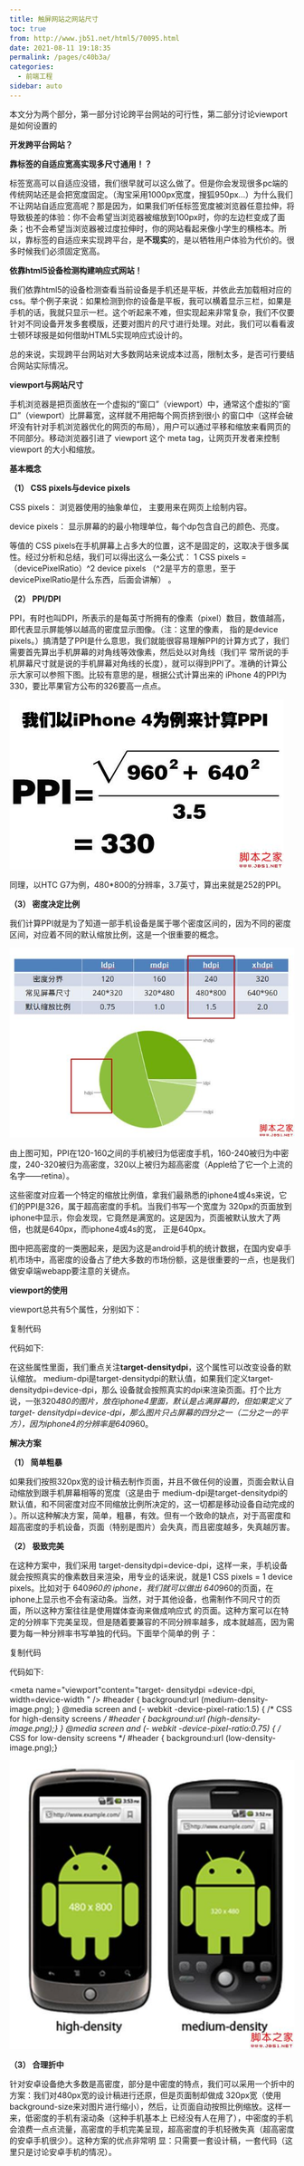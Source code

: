 ```yaml
---
title: 触屏网站之网站尺寸
toc: true
from: http://www.jb51.net/html5/70095.html
date: 2021-08-11 19:18:35
permalink: /pages/c40b3a/
categories:
  - 前端工程
sidebar: auto
---
```


本文分为两个部分，第一部分讨论跨平台网站的可行性，第二部分讨论viewport是如何设置的

**开发跨平台网站？**

**靠标签的自适应宽高实现多尺寸通用！？**

标签宽高可以自适应没错，我们很早就可以这么做了。但是你会发现很多pc端的传统网站还是会把宽度固定。（淘宝采用1000px宽度，搜狐950px...）为什么我们不让网站自适应宽高呢？那是因为，如果我们听任标签宽度被浏览器任意拉伸，将导致极差的体验：你不会希望当浏览器被缩放到100px时，你的左边栏变成了面条；也不会希望当浏览器被过度拉伸时，你的网站看起来像小学生的横格本。所以，靠标签的自适应来实现跨平台，是**不现实**的，是以牺牲用户体验为代价的。很多时候我们必须固定宽高。

**依靠html5设备检测构建响应式网站！**

我们依靠html5的设备检测查看当前设备是手机还是平板，并依此去加载相对应的css。举个例子来说：如果检测到你的设备是平板，我可以横着显示三栏，如果是手机的话，我就只显示一栏。这个听起来不难，但实现起来非常复杂，我们不仅要针对不同设备开发多套模版，还要对图片的尺寸进行处理。对此，我们可以看看波士顿环球报是如何借助HTML5实现响应式设计的。

总的来说，实现跨平台网站对大多数网站来说成本过高，限制太多，是否可行要结合网站实际情况。

**viewport与网站尺寸**

手机浏览器是把页面放在一个虚拟的“窗口”（viewport）中，通常这个虚拟的“窗口”（viewport）比屏幕宽，这样就不用把每个网页挤到很小 的窗口中（这样会破坏没有针对手机浏览器优化的网页的布局），用户可以通过平移和缩放来看网页的不同部分。移动浏览器引进了 viewport 这个 meta tag，让网页开发者来控制 viewport 的大小和缩放。

**基本概念**

**（1） CSS pixels与device pixels**

CSS pixels： 浏览器使用的抽象单位， 主要用来在网页上绘制内容。

device pixels： 显示屏幕的的最小物理单位，每个dp包含自己的颜色、亮度。

等值的 CSS pixels在手机屏幕上占多大的位置，这不是固定的，这取决于很多属性。经过分析和总结，我们可以得出这么一条公式： 1 CSS pixels = （devicePixelRatio）^2 device pixels （^2是平方的意思，至于 devicePixelRatio是什么东西，后面会讲解） 。

**（2） PPI/DPI**

PPI，有时也叫DPI，所表示的是每英寸所拥有的像素（pixel）数目，数值越高，即代表显示屏能够以越高的密度显示图像。（注：这里的像素， 指的是device pixels。）搞清楚了PPI是什么意思，我们就能很容易理解PPI的计算方式了，我们需要首先算出手机屏幕的对角线等效像素，然后处以对角线（我们平 常所说的手机屏幕尺寸就是说的手机屏幕对角线的长度），就可以得到PPI了。准确的计算公示大家可以参照下图。比较有意思的是，根据公式计算出来的 iPhone 4的PPI为330，要比苹果官方公布的326要高一点点。

![img](./screen-size/201301071147367.jpg)

同理，以HTC G7为例，480*800的分辨率，3.7英寸，算出来就是252的PPI。

**（3） 密度决定比例**

我们计算PPI就是为了知道一部手机设备是属于哪个密度区间的，因为不同的密度区间，对应着不同的默认缩放比例，这是一个很重要的概念。

![img](./screen-size/201301071147368.jpg)

由上图可知，PPI在120-160之间的手机被归为低密度手机，160-240被归为中密度，240-320被归为高密度，320以上被归为超高密度（Apple给了它一个上流的名字——retina）。

这些密度对应着一个特定的缩放比例值，拿我们最熟悉的iphone4或4s来说，它们的PPI是326，属于超高密度的手机。当我们书写一个宽度为 320px的页面放到iphone中显示，你会发现，它竟然是满宽的。这是因为，页面被默认放大了两倍，也就是640px，而iphone4或4s的宽， 正是640px。

图中把高密度的一类圈起来，是因为这是android手机的统计数据，在国内安卓手机市场中，高密度的设备占了绝大多数的市场份额，这是很重要的一点，也是我们做安卓端webapp要注意的关键点。

**viewport的使用**

viewport总共有5个属性，分别如下：



复制代码

代码如下:

<meta name="viewport" content=" height = [ pixel_value |device-height] , width = [ pixel_value |device-width ] , initial-scale = float_value , minimum-scale = float_value , maximum-scale = float_value , user-scalable =[yes | no] , target- densitydpi = [ dpi_value | device-dpi| high-dpi | medium-dpi | low-dpi] " />


在这些属性里面，我们重点关注**target-densitydpi**，这个属性可以改变设备的默认缩放。 medium-dpi是target-densitydpi的默认值，如果我们定义target-densitydpi=device-dpi，那么 设备就会按照真实的dpi来渲染页面。打个比方说，一张320*480的图片，放在iphone4里面，默认是占满屏幕的，但如果定义了target- densitydpi=device-dpi，那么图片只占屏幕的四分之一（二分之一的平方），因为iphone4的分辨率是640*960。

 

**解决方案**

**（1） 简单粗暴**

如果我们按照320px宽的设计稿去制作页面，并且不做任何的设置，页面会默认自动缩放到跟手机屏幕相等的宽度（这是由于 medium-dpi是target-densitydpi的默认值，和不同密度对应不同缩放比例所决定的，这一切都是移动设备自动完成的 ）。所以这种解决方案，简单，粗暴，有效。但有一个致命的缺点，对于高密度和超高密度的手机设备，页面（特别是图片）会失真，而且密度越多，失真越厉害。

**（2） 极致完美**

在这种方案中，我们采用 target-densitydpi=device-dpi，这样一来，手机设备就会按照真实的像素数目来渲染，用专业的话来说，就是1 CSS pixels = 1 device pixels。比如对于 640*960的 iphone，我们就可以做出 640*960的页面，在iphone上显示也不会有滚动条。当然，对于其他设备，也需制作不同尺寸的页面，所以这种方案往往是使用媒体查询来做成响应式 的页面。这种方案可以在特定的分辨率下完美呈现，但是随着要兼容的不同分辨率越多，成本就越高，因为需要为每一种分辨率书写单独的代码。下面举个简单的例 子：



复制代码

代码如下:

<meta name="viewport"content="target- densitydpi =device-dpi, width=device-width " /> #header { background:url (medium-density-image.png); } @media screen and (- webkit -device-pixel-ratio:1.5) { /* CSS for high-density screens */ #header { background:url (high-density-image.png);} } @media screen and (- webkit -device-pixel-ratio:0.75) { /* CSS for low-density screens */ #header { background:url (low-density-image.png);}

 

 

![img](screen-size/2013010711473610.jpg)

**（3） 合理折中**

针对安卓设备绝大多数是高密度，部分是中密度的特点，我们可以采用一个折中的方案：我们对480px宽的设计稿进行还原，但是页面制却做成 320px宽（使用background-size来对图片进行缩小），然后，让页面自动按照比例缩放。这样一来，低密度的手机有滚动条（这种手机基本上 已经没有人在用了），中密度的手机会浪费一点点流量，高密度的手机完美呈现，超高密度的手机轻微失真（超高密度的安卓手机很少）。这种方案的优点非常明 显：只需要一套设计稿，一套代码（这里只是讨论安卓手机的情况）。
